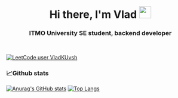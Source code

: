 <h1 align="center">Hi there, I'm Vlad<a </a> 
<img src="https://github.com/blackcater/blackcater/raw/main/images/Hi.gif" height="32"/></h1>
<h3 align="center">ITMO University SE student, backend developer</h3>
<br /> 

[![LeetCode user VladKUvsh](https://img.shields.io/badge/dynamic/json?style=flat-square&labelColor=black&color=%23ffa116&label=Solved&query=solvedOverTotal&url=https%3A%2F%2Fleetcode-badge.vercel.app%2Fapi%2Fusers%2FVladKUvsh&logo=leetcode&logoColor=yellow)](https://leetcode.com/VladKUvsh/)

### **📈Github stats**  

[![Anurag's GitHub stats](https://github-readme-stats.vercel.app/api?username=siriusbNS&show_icons=true&theme=dracula)](https://github.com/anuraghazra/github-readme-stats)
[![Top Langs](https://github-readme-stats.vercel.app/api/top-langs/?username=siriusbNS&theme=dracula)](https://github.com/anuraghazra/github-readme-stats) 
